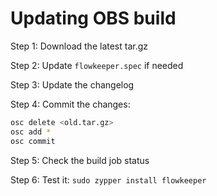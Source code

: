 # Updating OBS build

Step 1: Download the latest tar.gz

Step 2: Update `flowkeeper.spec` if needed

Step 3: Update the changelog

Step 4: Commit the changes:

```bash
osc delete <old.tar.gz>
osc add *
osc commit
```

Step 5: Check the build job status

Step 6: Test it: `sudo zypper install flowkeeper`
